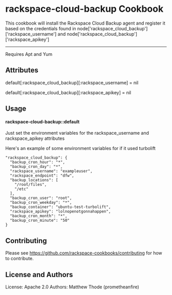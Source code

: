 rackspace-cloud-backup Cookbook
===============================
This cookbook will install the Rackspace Cloud Backup agent and register it based on the credentials found in
node['rackspace_cloud_backup']['rackspace_username'] and node['rackspace_cloud_backup']['rackspace_apikey']

------------
Requires Apt and Yum

Attributes
----------
default[:rackspace_cloud_backup][:rackspace_username] = nil

default[:rackspace_cloud_backup][:rackspace_apikey] = nil

Usage
-----
#### rackspace-cloud-backup::default
Just set the environment variables for the rackspace_username and rackspace_apikey attributes

Here's an example of some environment variables for if it used turbolift

    "rackspace_cloud_backup": {
      "backup_cron_hour": "*",
      "backup_cron_day": "*",
      "rackspace_username": "exampleuser",
      "rackspace_endpoint": "dfw",
      "backup_locations": [
        "/root/files",
        "/etc"
      ],
      "backup_cron_user": "root",
      "backup_cron_weekday": "*",
      "backup_container": "ubuntu-test-turbolift",
      "rackspace_apikey": "lolnopenotgonnahappen",
      "backup_cron_month": "*",
      "backup_cron_minute": "50"
    }


Contributing
------------
Please see https://github.com/rackspace-cookbooks/contributing for how to contribute.

License and Authors
-------------------
License: Apache 2.0
Authors: Matthew Thode (prometheanfire)
